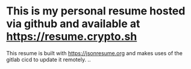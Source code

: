 # This is my personal resume hosted via github and available at https://resume.crypto.sh

This resume is built with https://jsonresume.org and makes uses of the gitlab cicd to update it remotely.
..



